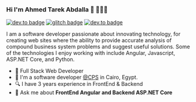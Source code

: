 ### Hi I'm Ahmed Tarek Abdalla 👋 👨🏻‍💻

[![dev.to badge](https://img.shields.io/badge/linkedin-ahmedtarek-%230177B5?style=flat&logo=linkedin)](https://www.linkedin.com/in/ahmed-tarek-8163a3162/)
[![glitch badge](https://img.shields.io/badge/facebook-ahmedtarek-%230177B5?style=flat&logo=facebook)](https://www.facebook.com/ahmadtarek2096/)
[![dev.to badge](https://img.shields.io/badge/gitlab-ahmedtarek-orange?style=flat&logo=gitlab)](https://gitlab.com/atarek)


I am a software developer passionate about innovating technology, for creating web sites where the ability to provide accurate analysis of compound business system problems and suggest useful solutions. Some of the technologies I enjoy working with include Angular, Javascript, ASP.NET Core, and Python.

- 🌱 Full Stack Web Developer
- 🔭 I'm a software developer [@CPS](https://connectps.com/) in Cairo, Egypt.
- 🔍 I have 3 years experience in FrontEnd & Backend
- 💬 Ask me about **FrontEnd Angular and Backend ASP.NET Core**


